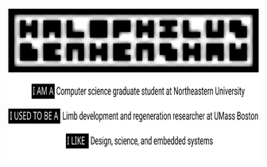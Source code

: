 <p align="center">
  <img src="rsc/Banner.png">
  <img height ="175" width ="820" img src="rsc/header.svg">
</p>

